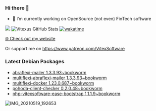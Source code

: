 ### Hi there 👋

- 🔭 I’m currently working on OpenSource  (not even) FinTech software

![](https://komarev.com/ghpvc/?username=Vitexus)
![Vitexus GitHub Stats](https://github-readme-stats.vercel.app/api?username=Vitexus&show_icons=true)
[![wakatime](https://wakatime.com/badge/user/5abba9ca-813e-43ac-9b5f-b1cfdf3dc1c7.svg)](https://wakatime.com/@5abba9ca-813e-43ac-9b5f-b1cfdf3dc1c7)

<p><a href="https://vitexsoftware.cz">🌐 Check out my website</a></p>

Or support me on https://www.patreon.com/VitexSoftware

### Latest Debian Packages
<!-- DEBIAN-PACKAGES-LIST:START -->
- [abraflexi-mailer 1.3.3.93~bookworm](https://repo.vitexsoftware.com/package.php?package=abraflexi-mailer)
- [multiflexi-abraflexi-mailer 1.3.3.93~bookworm](https://repo.vitexsoftware.com/package.php?package=multiflexi-abraflexi-mailer)
- [multiflexi-docker 1.23.0.687~bookworm](https://repo.vitexsoftware.com/package.php?package=multiflexi-docker)
- [pohoda-client-checker 0.2.0.48~bookworm](https://repo.vitexsoftware.com/package.php?package=pohoda-client-checker)
- [php-vitexsoftware-ease-bootstrap 1.1.1.9~bookworm](https://repo.vitexsoftware.com/package.php?package=php-vitexsoftware-ease-bootstrap)
<!-- DEBIAN-PACKAGES-LIST:END -->

![IMG_20210519_192653](https://user-images.githubusercontent.com/2621130/120022731-1bd48900-bfed-11eb-90f9-4f88f560b8b7.jpg)

<!--
**Vitexus/Vitexus** is a ✨ _special_ ✨ repository because its `README.md` (this file) appears on your GitHub profile.

Here are some ideas to get you started:

- 🌱 I’m currently learning ...
- 👯 I’m looking to collaborate on ...
- 🤔 I’m looking for help with ...
- 💬 Ask me about ...
- 📫 How to reach me: ...
- 😄 Pronouns: ...
- ⚡ Fun fact: ...
-->


